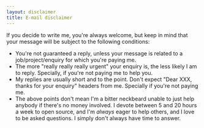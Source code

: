 ```yaml
---
layout: disclaimer
title: E-mail disclaimer
---
```


If you decide to write me, you're always welcome, but keep in mind that your message will be subject to the following conditions:

 * You're not guaranteed a reply, unless your message is related to a job/project/enquiry for which you're paying me.
 * The more "really really really urgent" your enquiry is, the less likely I am to reply. Specially, if you're not paying me to help you.
 * My replies are usually short and to the point. Don't expect "Dear XXX, thanks for your enquiry" headers from me. Specially if you're not paying me.
 * The above points don't mean I'm a bitter neckbeard unable to just help anybody if there's no money involved. I devote between 5 and 20 hours a week to open source, and I'm *always* eager to help others, and I love to be asked questions. I simply don't always have time to answer.
